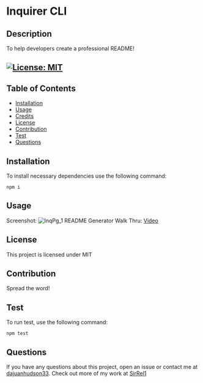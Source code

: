 # Inquirer CLI

## Description

To help developers create a professional README!

## [![License: MIT](https://img.shields.io/badge/License-MIT-yellow.svg)](https://opensource.org/licenses/MIT)

## Table of Contents

- [Installation](#installation)
- [Usage](#usage)
- [Credits](#credits)
- [License](#license)
- [Contribution](#contribute)
- [Test](#test)
- [Questions](#questions)

## Installation

To install necessary dependencies use the following command:

```
npm i
```

## Usage

Screenshot:
![InqPg_1](https://user-images.githubusercontent.com/89208706/148442184-59597752-ab6f-4dfa-b29c-aef3b9fbcb36.png)
README Generator Walk Thru: [Video](https://drive.google.com/file/d/10t8xHpuFYMcRwb9aqiK_xHkrVgtqj3-D/view?usp=sharing)

## License

This project is licensed under MIT

## Contribution

Spread the word!

## Test

To run test, use the following command:

```
npm test
```

## Questions

If you have any questions about this project, open an issue or contact me at [dajuanhudson33](dajuanhudson33@gmail.com).
Check out more of my work at [SirRel1](https://github.com/SirRel1)
